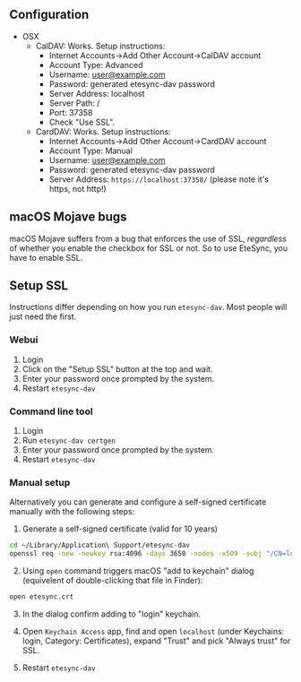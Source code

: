 ## Configuration

* OSX
    * CalDAV: Works. Setup instructions:
      * Internet Accounts->Add Other Account->CalDAV account
      * Account Type: Advanced
      * Username: user@example.com
      * Password: generated etesync-dav password
      * Server Address: localhost
      * Server Path: /
      * Port: 37358
      * Check "Use SSL".
    * CardDAV: Works. Setup instructions:
      * Internet Accounts->Add Other Account->CardDAV account
      * Account Type: Manual
      * Username: user@example.com
      * Password: generated etesync-dav password
      * Server Address: `https://localhost:37358/` (please note it's https, not http!)

## macOS Mojave bugs

macOS Mojave suffers from a bug that enforces the use of SSL, *regardless* of whether you enable the checkbox for SSL or not. So to use EteSync, you have to enable SSL.

## Setup SSL

Instructions differ depending on how you run `etesync-dav`. Most people will just need the first.

### Webui

1. Login
2. Click on the "Setup SSL" button at the top and wait.
3. Enter your password once prompted by the system.
4. Restart `etesync-dav`

### Command line tool

1. Login
2. Run `etesync-dav certgen`
3. Enter your password once prompted by the system.
4. Restart `etesync-dav`

### Manual setup

Alternatively you can generate and configure a self-signed certificate manually with the following steps:

1. Generate a self-signed certificate (valid for 10 years)

````bash
cd ~/Library/Application\ Support/etesync-dav
openssl req -new -newkey rsa:4096 -days 3650 -nodes -x509 -subj "/CN=localhost" -keyout etesync.key -out etesync.crt
````

2. Using `open` command triggers macOS "add to keychain" dialog (equivelent of double-clicking that file in Finder):

````bash
open etesync.crt
````

3. In the dialog confirm adding to "login" keychain.
4. Open `Keychain Access` app, find and open `localhost` (under Keychains: login, Category: Certificates), expand "Trust" and pick "Always trust" for SSL.

5. Restart `etesync-dav`
